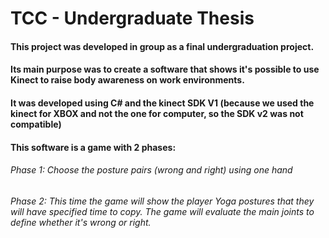 # TCC - Undergraduate Thesis

#### This project was developed in group as a final undergraduation project.
#### Its main purpose was to create a software that shows it's possible to use Kinect to raise body awareness on work environments.
#### It was developed using C# and the kinect SDK V1 (because we used the kinect for XBOX and not the one for computer, so the SDK v2 was not compatible)
#### This software is a game with 2 phases: 
###### Phase 1: Choose the posture pairs (wrong and right) using one hand
###### Phase 2: This time the game will show the player Yoga postures that they will have specified time to copy. The game will evaluate the main joints to define whether it's wrong or right.
